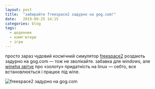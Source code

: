 ```yaml
---
layout: post
title:  "забирайте freespace2 задурно на gog.com!"
date:   2019-09-25 14:15
categories: blog
tags: 
  - щоденник
  - комп'ютери
  - ігри
---
```


просто зараз чудовий космічний симулятор [freespace2](https://www.gog.com/game/freespace_2) роздають задурно на gog.com — тож не зволікайте. забавка для windows, але [winehq звітує](https://appdb.winehq.org/objectManager.php?sClass=version&iId=13945) про «золоту» придатність на linux — себто, все встановлюється і працює під wine.

![freespace2 задурно на gog.com](/assets/images/2019/2019-09-25-freespace2-free.jpg)